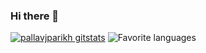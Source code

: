### Hi there 👋

[![pallavjparikh gitstats](https://github-readme-stats.vercel.app/api?username=pallavjparikh&theme=calm&layout=compact)](https://github.com/pallavjparikh)
![Favorite languages](https://github-readme-stats.vercel.app/api/top-langs/?username=pallavjparikh&theme=calm&layout=compact)


